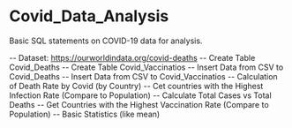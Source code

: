 # Covid_Data_Analysis
Basic SQL statements on COVID-19 data for analysis.

-- Dataset: https://ourworldindata.org/covid-deaths
-- Create Table Covid_Deaths
-- Create Table Covid_Vaccinatios
-- Insert Data from CSV to Covid_Deaths
-- Insert Data from CSV to Covid_Vaccinatios
-- Calculation of Death Rate by Covid (by Country)
-- Cet countries with the Highest Infection Rate (Compare to Population)
-- Calculate Total Cases vs Total Deaths
-- Get Countries with the Highest Vaccination Rate (Compare to Population)
-- Basic Statistics (like mean)

